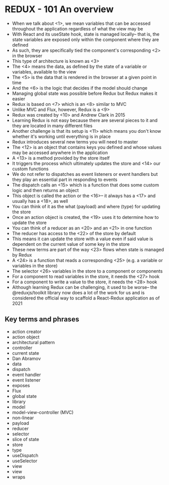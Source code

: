 # REDUX - 101 An overview

- When we talk about <1>, we mean variables that can be accessed throughout the application regardless of what the view may be
- With React and its useState hook, state is managed locally– that is, the state variables are exposed only within the component where they are defined
- As such, they are specifically tied the component's corresponding <2> in the browser
- This type of architecture is known as <3>
- The <4> means the data, as defined by the state of a variable or variables, available to the view
- The <5> is the data that is rendered in the browser at a given point in time
- And the <6> is the logic that decides if the model should change
- Managing global state was possible before Redux but Redux makes it easier
- Redux is based on <7> which is an <8> similar to MVC
- Unlike MVC and Flux, however, Redux is a <9>
- Redux was created by <10> and Andrew Clark in 2015
- Learning Redux is not easy because there are several pieces to it and they are located in many different files
- Another challenge is that its setup is <11> which means you don't know whether it's working until everything is in place
- Redux introduces several new terms you will need to master
- The <12> is an object that contains keys you defined and whose values may be accessed anywhere in the application
- A <13> is a method provided by the store itself
- It triggers the process which ultimately updates the store and <14> our custom functions
- We do not refer to dispatches as event listeners or event handlers but they play an essential part in responding to events
- The dispatch calls an <15> which is a function that does some custom logic and then returns an object
- This object is called the action or the <16>– it always has a <17> and usually has a <18>, as well
- You can think of it as the what (payload) and where (type) for updating the store
- Once an action object is created, the <19> uses it to determine how to update the store
- You can think of a reducer as an <20> and an <21> in one function
- The reducer has access to the <22> of the store by default
- This means it can update the store with a value even if said value is dependent on the current value of some key in the store
- These new terms are part of the way <23> flows when state is managed by Redux
- A <24> is a function that reads a corresponding <25> (e.g. a variable or variables in the store)
- The selector <26> variables in the store to a component or components
- For a component to read variables in the store, it needs the <27> hook
- For a component to write a value to the store, it needs the <28> hook
- Although learning Redux can be challenging, it used to be worse– the @reduxjs/toolkit library now does a lot of the work for us and is considered the official way to scaffold a React-Redux application as of 2021


## **Key terms and phrases**

- action creator
- action object
- architectural pattern
- controller
- current state
- Dan Abramov
- data
- dispatch
- event handler
- event listener
- exposes
- Flux
- global state
- library
- model
- model-view-controller (MVC)
- non-linear
- payload
- reducer
- selector
- slice of state
- store
- type
- useDispatch
- useSelector
- view
- view
- wraps



